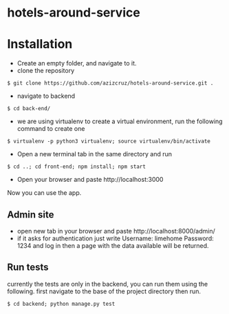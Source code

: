 # hotels-around-service

# Installation
* Create an empty folder, and navigate to it.
* clone the repository

```shell
$ git clone https://github.com/azizcruz/hotels-around-service.git .

```

* navigate to backend
```shell
$ cd back-end/
```

* we are using virtualenv to create a virtual environment, run the following command to create one
```shell
$ virtualenv -p python3 virtualenv; source virtualenv/bin/activate
```

* Open a new terminal tab in the same directory and run
```shell
$ cd ..; cd front-end; npm install; npm start
```

* Open your browser and paste http://localhost:3000

Now you can use the app.

## Admin site

* open new tab in your browser and paste http://localhost:8000/admin/
* if it asks for authentication just write
Username: limehome
Password: 1234
and log in then a page with the data available will be returned.

## Run tests
currently the tests are only in the backend, you can run them using the following.
first navigate to the base of the project directory then run.
```shell
$ cd backend; python manage.py test
```
